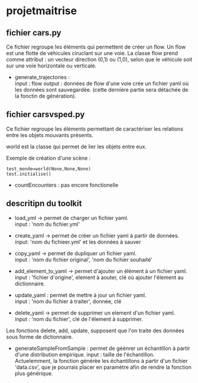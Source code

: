 # projetmaitrise

## fichier cars.py

Ce fichier regroupe les éléments qui permettent de créer un flow. Un flow 
est une flotte de véhicules ciruclant sur une voie.
La classe flow prend comme attribut : un vecteur direction (0,1) ou (1,0), selon que le véhicule soit sur une voie horizontale ou verticale.  

* generate_trajectories :  
input : flow
output : données de flow d'une voie
crée un fichier yaml où les données sont sauvegardée. (cette dernière partie sera détachée de la fonctin de génération).

## fichier carsvsped.py

Ce fichier regroupe les éléments permettant de caractériser les relations entre les objets mouvants présents. 

world est la classe qui permet de lier les objets entre eux. 

Exemple de création d'une scène : 
```
test_monde=world(None,None,None)
test.initialise()
```
* countEncounters : pas encore fonctionelle
## descritipn du toolkit

* load_yml -> permet de charger un fichier yaml.  
input : 'nom du fichier.yml'

* create_yaml -> permet de créer un fichier yaml à partir de données.  
input: 'nom du fichieer.yml' et les données à sauver

* copy_yaml -> permet de dupliquer un fichier yaml.  
input : 'nom du fichier original', 'nom du fichier souhaité'

* add_element_to_yaml -> permet d'ajouter un élément à un fichier yaml.  
input : 'fichier d'origine', element à aouter, clé où ajouter l'élement au dictionnaire.

* update_yaml : permet de mettre à jour un fichier yaml.  
input : 'nom du fichier à traiter', donnée, clé

* delete_yaml -> permet de supprimer un element d'un fichier yaml.  
input : 'nom du fichier', clé de l'élement à supprimer. 

Les fonctions delete, add, update, supposent que l'on traite des données sous forme de dictionnaire. 


* generateSampleFromSample : permet de géénrer un échantillon à partir d'une distribution empirique. 
input : taille de l'échantillon.  
Actuelemment, la fonction générèe les échantillons à partir d'un fichier 'data.csv', que je pourrais placer en paramètre afin de rendre la fonction plus générique. 

